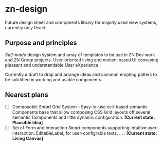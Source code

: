 # zn-design

Future design sheet and components library for majorly used view systems, currently only React.

## Purpose and principles

*Self-made* design system and array of templates to be use in ZN Dev work and ZN Group projects.
User-oriented living and motion-based UI conveying pleasant and understandable User eXperience.

Currently a draft to drop and arrange ideas and common erupting patters to be solidified in working and usable components.

## Nearest plans

- [ ] Composable *Smart* Grid System - Easy-to-use cell-based semantic Components base that allow composing CSS Grid layouts off several semantic Components and little dynamic configuration. **[Current state: Plausible Idea]**
- [ ] Set of Form and interaction *Smart* components supporting intuitive user-interaction: EditableLabel, for user-configrable texts, ... . **[Current state: Living Canvas]**
